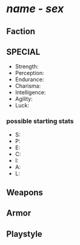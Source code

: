 # _name_ - _sex_

## Faction

## SPECIAL

- Strength:
- Perception:
- Endurance:
- Charisma:
- Intelligence:
- Agility:
- Luck:

### possible starting stats

- S:
- P:
- E:
- C:
- I:
- A:
- L:

## Weapons

## Armor

## Playstyle
